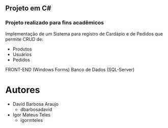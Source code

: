 ## Projeto em C#

### Projeto realizado para fins acadêmicos

Implementação de um Sistema para registro de Cardápio e de Pedidos que permite CRUD de:
* Produtos
* Usuários
* Pedidos

FRONT-END (Windows Forms)
Banco de Dados (SQL-Server)

# Autores

* David Barbosa Araujo
  * dbarbosadavid
* Igor Mateus Teles
  * igormteles
